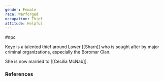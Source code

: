 ```yaml
---
gender: Female
race: Warforged
occupation: Thief
attitude: Helpful
---
```

 #npc 

Keye is a talented thief around Lower [[Sharn]] who is sought after by major criminal organizations, especially the Boromar Clan.

She is now married to [[Cecilia McNab]].

### References
